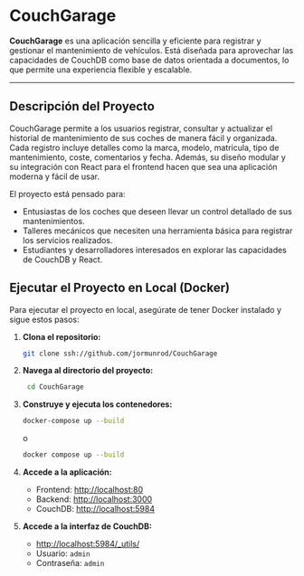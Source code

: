 # CouchGarage

**CouchGarage** es una aplicación sencilla y eficiente para registrar y gestionar el mantenimiento de vehículos. Está diseñada para aprovechar las capacidades de CouchDB como base de datos orientada a documentos, lo que permite una experiencia flexible y escalable.

---

## **Descripción del Proyecto**

CouchGarage permite a los usuarios registrar, consultar y actualizar el historial de mantenimiento de sus coches de manera fácil y organizada. Cada registro incluye detalles como la marca, modelo, matrícula, tipo de mantenimiento, coste, comentarios y fecha. Además, su diseño modular y su integración con React para el frontend hacen que sea una aplicación moderna y fácil de usar.

El proyecto está pensado para:
- Entusiastas de los coches que deseen llevar un control detallado de sus mantenimientos.
- Talleres mecánicos que necesiten una herramienta básica para registrar los servicios realizados.
- Estudiantes y desarrolladores interesados en explorar las capacidades de CouchDB y React.

## **Ejecutar el Proyecto en Local (Docker)**
Para ejecutar el proyecto en local, asegúrate de tener Docker instalado y sigue estos pasos:

1. **Clona el repositorio:**
   ```bash
   git clone ssh://github.com/jormunrod/CouchGarage
   ```

2. **Navega al directorio del proyecto:**
   ```bash
    cd CouchGarage
    ```

3. **Construye y ejecuta los contenedores:**
    ```bash
    docker-compose up --build
    ```
    o
    ```bash
    docker compose up --build
    ```

4. **Accede a la aplicación:**
    - Frontend: [http://localhost:80](http://localhost:80)
    - Backend: [http://localhost:3000](http://localhost:3000)
    - CouchDB: [http://localhost:5984](http://localhost:5984)


5. **Accede a la interfaz de CouchDB:**
    - [http://localhost:5984/_utils/](http://localhost:5984/_utils/)
    - Usuario: `admin`
    - Contraseña: `admin`